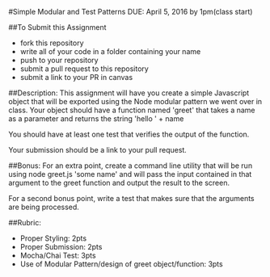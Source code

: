 #Simple Modular and Test Patterns DUE: April 5, 2016 by 1pm(class start)

##To Submit this Assignment
  * fork this repository
  * write all of your code in a folder containing your name
  * push to your repository
  * submit a pull request to this repository
  * submit a link to your PR in canvas

##Description:
This assignment will have you create a simple Javascript object that will be exported using the Node modular pattern we went over in class.
Your object should have a function named 'greet' that takes a name as a parameter and returns the string 'hello ' + name

You should have at least one test that verifies the output of the function.

Your submission should be a link to your pull request.

##Bonus:
For an extra point, create a command line utility that will be run using node greet.js 'some name' and will pass the input contained in that argument to the greet function and output the result to the screen.

For a second bonus point, write a test that makes sure that the arguments are being processed.

##Rubric:
  * Proper Styling: 2pts
  * Proper Submission: 2pts
  * Mocha/Chai Test: 3pts
  * Use of Modular Pattern/design of greet object/function: 3pts
